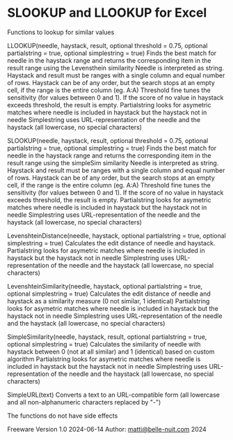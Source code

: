 
# SLOOKUP and LLOOKUP for Excel
 Functions to lookup for similar values

 LLOOKUP(needle, haystack, result, optional threshold = 0.75, optional partialstring = true, optional simplestring = true)
 Finds the best match for needle in the haystack range and returns the corresponding item in the result range using the Levensthein similarity
 Needle is interpreted as string.
 Haystack and result must be ranges with a single column and equal number of rows.
 Haystack can be of any order, but the search stops at an empty cell, if the range is the entire column (eg. A:A)
 Threshold fine tunes the sensitivity (for values between 0 and 1). If the score of no value in haystack exceeds threshold, the result is empty.
 Partialstring looks for asymetric matches where needle is included in haystack but the haystack not in needle
 Simplestring uses URL-representation of the needle and the haystack (all lowercase, no special characters)

 SLOOKUP(needle, haystack, result, optional threshold = 0.75, optional partialstring = true, optional simplestring = true)
 Finds the best match for needle in the haystack range and returns the corresponding item in the result range using the simpleSim similarity
 Needle is interpreted as string.
 Haystack and result must be ranges with a single column and equal number of rows.
 Haystack can be of any order, but the search stops at an empty cell, if the range is the entire column (eg. A:A)
 Threshold fine tunes the sensitivity (for values between 0 and 1). If the score of no value in haystack exceeds threshold, the result is empty.
 Partialstring looks for asymetric matches where needle is included in haystack but the haystack not in needle
 Simplestring uses URL-representation of the needle and the haystack (all lowercase, no special characters)

 LevenshteinDistance(needle, haystack, optional partialstring = true, optional simplestring = true)
 Calculates the edit distance of needle and haystack.
 Partialstring looks for asymetric matches where needle is included in haystack but the haystack not in needle
 Simplestring uses URL-representation of the needle and the haystack (all lowercase, no special characters)

 LevenshteinSimilarity(needle, haystack, optional partialstring = true, optional simplestring = true)
 Calculates the edit distance of needle and haystack as a similarity measure (0 not similar, 1 identical)
 Partialstring looks for asymetric matches where needle is included in haystack but the haystack not in needle
 Simplestring uses URL-representation of the needle and the haystack (all lowercase, no special characters)

 SimpleSimilarity(needle, haystack, result, optional partialstring = true, optional simplestring = true)
 Calculates the similarity of needle with haystack between 0 (not at all similar) and 1 (identical) based on custom algorithm
 Partialstring looks for asymetric matches where needle is included in haystack but the haystack not in needle
 Simplestring uses URL-representation of the needle and the haystack (all lowercase, no special characters)

 SimpleURL(text)
 Converts a text to an URL-compatible form (all lowercase and all non-alphanumeric characters replaced by "-")

 The functions do not have side effects

 Freeware
 Version 1.0 2024-06-14
 Author: matti@belle-nuit.com 2024
 

